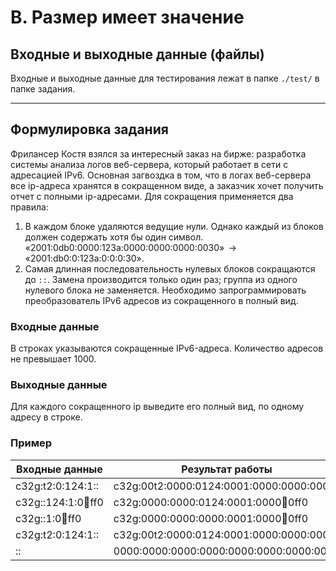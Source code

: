 # B. Размер имеет значение

## Входные и выходные данные (файлы)
Входные и выходные данные для тестирования лежат в папке `./test/` в папке задания.
___
## Формулировка задания
Фрилансер Костя взялся за интересный заказ на бирже: разработка системы анализа логов веб-сервера, который работает в сети с адресацией IPv6. Основная загвоздка в том, что в логах веб-сервера все ip-адреса хранятся в сокращенном виде, а заказчик хочет получить отчет с полными ip-адресами. 
Для сокращения применяется два правила:
1.	В каждом блоке удаляются ведущие нули. Однако каждый из блоков должен содержать хотя бы один символ. 
«2001:0db0:0000:123a:0000:0000:0000:0030»  →  «2001:db0:0:123a:0:0:0:30».
2.	Самая длинная последовательность нулевых блоков сокращаются до `::`. Замена производится только один раз; группа из одного нулевого блока не заменяется.
Необходимо запрограммировать преобразователь IPv6 адресов из сокращенного в полный вид.


### Входные данные
В строках указываются сокращенные IPv6-адреса. Количество адресов не превышает 1000.

### Выходные данные
Для каждого сокращенного ip выведите его полный вид, по одному адресу в строке.

### Пример
| Входные данные | Результат работы |
|-------------------|----------------|
| c32g:t2:0:124:1::       | c32g:00t2:0000:0124:0001:0000:0000:0000 |
| c32g::124:1:0:1234:ff0  | c32g:0000:0000:0124:0001:0000:1234:0ff0 |
| c32g::1:0:1234:ff0     | c32g:0000:0000:0000:0001:0000:1234:0ff0 |
| c32g:t2:0:124:1::      | c32g:00t2:0000:0124:0001:0000:0000:0000 |
| ::                     | 0000:0000:0000:0000:0000:0000:0000:0000 |

